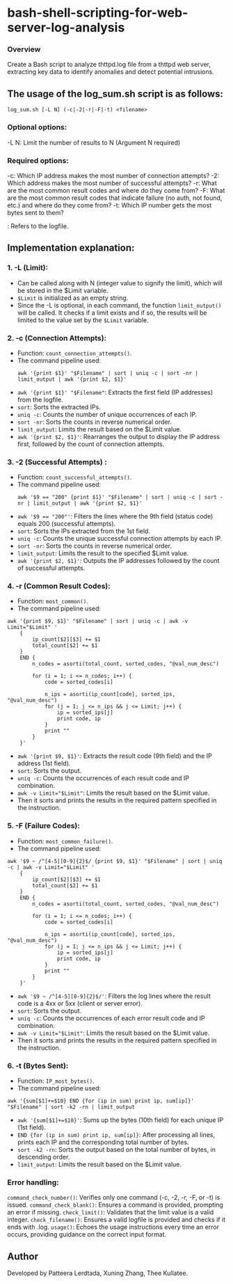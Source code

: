 # bash-shell-scripting-for-web-server-log-analysis
### Overview
Create a Bash script to analyze thttpd.log file from a thttpd web server, extracting key data to identify anomalies and detect potential intrusions.

## The usage of the log_sum.sh script is as follows:

    log_sum.sh [-L N] (-c|-2|-r|-F|-t) <filename>

### Optional options:
-L N: Limit the number of results to N (Argument N required)

### Required options:
-c: Which IP address makes the most number of connection attempts?
-2: Which address makes the most number of successful attempts?
-r: What are the most common result codes and where do they come from?
-F: What are the most common result codes that indicate failure (no auth, not found, etc.) and where do they come from?
-t: Which IP number gets the most bytes sent to them?

<filename>: Refers to the logfile.

## Implementation explanation:

### 1.  -L (Limit):
- Can be called along with N (integer value to signify the limit), which will be stored in the $Limit variable.
- ```$Limit``` is initialized as an empty string.
- Since the -L is optional, in each command, the function ```limit_output()``` will be called. It checks if a limit exists and if so, the results will be limited to the value set by the ```$Limit``` variable.

### 2. -c (Connection Attempts):
- Function: `count_connection_attempts()`.
- The command pipeline used:
  ```
  awk '{print $1}' "$Filename" | sort | uniq -c | sort -nr | limit_output | awk '{print $2, $1}'
  ``` 
- ```awk '{print $1}' "$Filename"```: Extracts the first field (IP addresses) from the logfile.
- ```sort```: Sorts the extracted IPs.
- ```uniq -c```: Counts the number of unique occurrences of each IP.
- ```sort -nr```: Sorts the counts in reverse numerical order.
- ```limit_output```: Limits the result based on the $Limit value.
- ```awk '{print $2, $1}'```: Rearranges the output to display the IP address first, followed by the count of connection attempts.

### 3. -2 (Successful Attempts) :
- Function: `count_successful_attempts()`.
- The command pipeline used:
  ```
  awk '$9 == "200" {print $1}' "$Filename" | sort | uniq -c | sort -nr | limit_output | awk '{print $2, $1}'
  ```    
- ```awk '$9 == "200"'```: Filters the lines where the 9th field (status code) equals 200 (successful attempts).
- ```sort```: Sorts the IPs extracted from the 1st field.
- ```uniq -c```: Counts the unique successful connection attempts by each IP.
- ```sort -nr```: Sorts the counts in reverse numerical order.
- ```limit_output```: Limits the result to the specified $Limit value.
- ```awk '{print $2, $1}'```: Outputs the IP addresses followed by the count of successful attempts.

### 4. -r (Common Result Codes):
- Function: `most_common()`.
- The command pipeline used:
```
awk '{print $9, $1}' "$Filename" | sort | uniq -c | awk -v Limit="$Limit" '
    {
        ip_count[$2][$3] += $1
        total_count[$2] += $1
    }
    END {
        n_codes = asorti(total_count, sorted_codes, "@val_num_desc")

        for (i = 1; i <= n_codes; i++) {
            code = sorted_codes[i]

            n_ips = asorti(ip_count[code], sorted_ips, "@val_num_desc")
            for (j = 1; j <= n_ips && j <= Limit; j++) {
                ip = sorted_ips[j]
                print code, ip
            }
            print ""
        }
    }'
```    
- `awk '{print $9, $1}'`: Extracts the result code (9th field) and the IP address (1st field).
- `sort`: Sorts the output.
- `uniq -c`: Counts the occurrences of each result code and IP combination.
- `awk -v Limit="$Limit"`: Limits the result based on the $Limit value.
- Then it sorts and prints the results in the required pattern specified in the instruction.

### 5. -F (Failure Codes):
- Function: `most_common_failure()`.
- The command pipeline used:
```
awk '$9 ~ /^[4-5][0-9]{2}$/ {print $9, $1}' "$Filename" | sort | uniq -c | awk -v Limit="$Limit" '
    {
        ip_count[$2][$3] += $1
        total_count[$2] += $1
    }
    END {
        n_codes = asorti(total_count, sorted_codes, "@val_num_desc")

        for (i = 1; i <= n_codes; i++) {
            code = sorted_codes[i]

            n_ips = asorti(ip_count[code], sorted_ips, "@val_num_desc")
            for (j = 1; j <= n_ips && j <= Limit; j++) {
                ip = sorted_ips[j]
                print code, ip
            }
            print ""
        }
    }'
``` 
- `awk '$9 ~ /^[4-5][0-9]{2}$/'`: Filters the log lines where the result code is a 4xx or 5xx (client or server error).
- `sort`: Sorts the output.
- `uniq -c`: Counts the occurrences of each error result code and IP combination.
- `awk -v Limit="$Limit"`: Limits the result based on the $Limit value.
- Then it sorts and prints the results in the required pattern specified in the instruction.

### 6. -t (Bytes Sent):
- Function: `IP_most_bytes()`.
- The command pipeline used:
```
awk '{sum[$1]+=$10} END {for (ip in sum) print ip, sum[ip]}' "$Filename" | sort -k2 -rn | limit_output
``` 
- `awk '{sum[$1]+=$10}'`: Sums up the bytes (10th field) for each unique IP (1st field).
- `END {for (ip in sum) print ip, sum[ip]}`: After processing all lines, prints each IP and the corresponding total number of bytes.
- `sort -k2 -rn`: Sorts the output based on the total number of bytes, in descending order.
- `limit_output`: Limits the result based on the $Limit value.

### Error handling:
`command_check_number()`: Verifies only one command (-c, -2, -r, -F, or -t) is issued.
`command_check_blank()`: Ensures a command is provided, prompting an error if missing.
`check_limit()`: Validates that the limit value is a valid integer.
`check_filename()`: Ensures a valid logfile is provided and checks if it ends with .log.
`usage()`: Echoes the usage instructions every time an error occurs, providing guidance on the correct input format.

## Author
Developed by Patteera Lerdtada, Xuning Zhang, Thee Kullatee.
